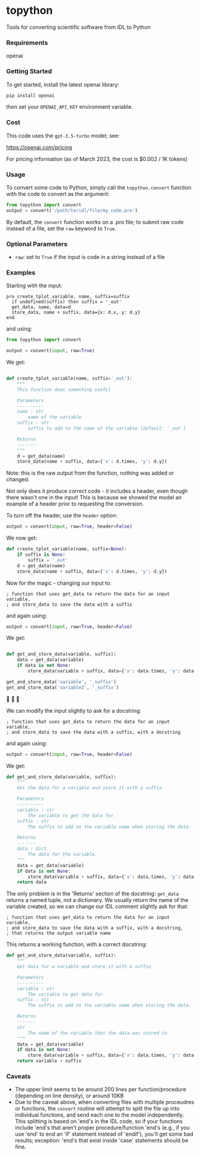 # topython
Tools for converting scientific software from IDL to Python

### Requirements
openai

### Getting Started
To get started, install the latest openai library:

```bash
pip install openai
```

then set your `OPENAI_API_KEY` environment variable.

### Cost
This code uses the `gpt-3.5-turbo` model; see: 

https://openai.com/pricing

For pricing information (as of March 2023, the cost is $0.002 / 1K tokens)

### Usage
To convert some code to Python, simply call the `topython.convert` function with the code to convert as the argument:

```python
from topython import convert
output = convert('/path/to/idl/file/my_code.pro')
```

By default, the `convert` function works on a .pro file; to submit raw code instead of a file, set the `raw` keyword to `True`.

### Optional Parameters
- `raw`: set to `True` if the input is code in a string instead of a file

### Examples

Starting with the input:
```idl
pro create_tplot_variable, name, suffix=suffix
  if undefined(suffix) then suffix = '_out'
  get_data, name, data=d
  store_data, name + suffix, data={x: d.x, y: d.y}
end
```

and using:

```python
from topython import convert

output = convert(input, raw=True)
```

We get:
```python

def create_tplot_variable(name, suffix='_out'):
    """
    This function does something useful

    Parameters
    ----------
    name : str
        name of the variable
    suffix : str
        suffix to add to the name of the variable [default: '_out']

    Returns
    --------
    """
    d = get_data(name)
    store_data(name + suffix, data={'x': d.times, 'y': d.y})

```

Note: this is the raw output from the function, nothing was added or changed.

Not only does it produce correct code - it includes a header, even though there wasn't one in the input! This is because we showed the model an example of a header prior to requesting the conversion. 

To turn off the header, use the `header` option:

```python
output = convert(input, raw=True, header=False)
```

We now get:

```python
def create_tplot_variable(name, suffix=None):
    if suffix is None:
        suffix = '_out'
    d = get_data(name)
    store_data(name + suffix, data={'x': d.times, 'y': d.y})
```

Now for the magic - changing our input to:

```idl
; function that uses get_data to return the data for an input variable, 
; and store_data to save the data with a suffix
```

and again using:

```python
output = convert(input, raw=True, header=False)
```

We get:

```python

def get_and_store_data(variable, suffix):
    data = get_data(variable)
    if data is not None:
        store_data(variable + suffix, data={'x': data.times, 'y': data.y})

get_and_store_data('variable', '_suffix')
get_and_store_data('variable2', '_suffix')

```

🤯 🤯 🤯

We can modify the input slightly to ask for a docstring:

```idl
; function that uses get_data to return the data for an input variable, 
; and store_data to save the data with a suffix, with a docstring
```

and again using:

```python
output = convert(input, raw=True, header=False)
```

We get:

```python
def get_and_store_data(variable, suffix):
    """
    Get the data for a variable and store it with a suffix.

    Parameters
    ----------
    variable : str
        The variable to get the data for.
    suffix : str
        The suffix to add to the variable name when storing the data.

    Returns
    -------
    data : dict
        The data for the variable.
    """
    data = get_data(variable)
    if data is not None:
        store_data(variable + suffix, data={'x': data.times, 'y': data.y})
    return data
```

The only problem is in the 'Returns' section of the docstring: `get_data` returns a named tuple, not a dictionary. We usually return the name of the variable created, so we can change our IDL comment slightly ask for that:


```idl
; function that uses get_data to return the data for an input variable, 
; and store_data to save the data with a suffix, with a docstring,
; that returns the output variable name
```

This returns a working function, with a correct docstring:

```python
def get_and_store_data(variable, suffix):
    """
    Get data for a variable and store it with a suffix.

    Parameters
    ----------
    variable : str
        The variable to get data for.
    suffix : str
        The suffix to add to the variable name when storing the data.

    Returns
    -------
    str
        The name of the variable that the data was stored in.
    """
    data = get_data(variable)
    if data is not None:
        store_data(variable + suffix, data={'x': data.times, 'y': data.y})
    return variable + suffix
```

### Caveats
- The upper limit seems to be around 200 lines per function/procedure (depending on line density), or around 10KB
- Due to the caveat above, when converting files with multiple proceudres or functions, the `convert` routine will attempt to split the file up into individual functions, and send each one to the model independently. This splitting is based on 'end's in the IDL code, so if your functions include 'end's that aren't proper procedure/function 'end's (e.g., if you use 'end' to end an 'if' statement instead of 'endif'), you'll get some bad results; exception: 'end's that exist inside 'case' statements should be fine. 